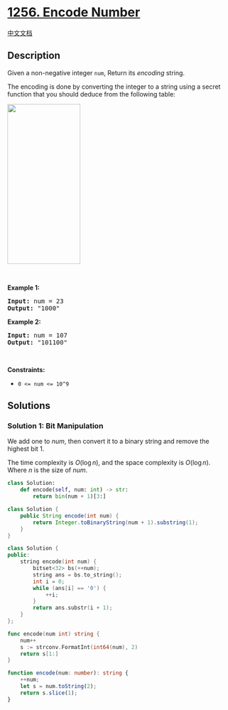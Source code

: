 # [1256. Encode Number](https://leetcode.com/problems/encode-number)

[中文文档](/solution/1200-1299/1256.Encode%20Number/README.md)

<!-- tags:Bit Manipulation,Math,String -->

## Description

<p>Given a non-negative integer <code>num</code>, Return its <em>encoding</em> string.</p>

<p>The encoding is done by converting the integer to a string using a secret function that you should deduce from the following table:</p>

<p><img alt="" src="https://fastly.jsdelivr.net/gh/doocs/leetcode@main/solution/1200-1299/1256.Encode%20Number/images/encode_number.png" style="width: 164px; height: 360px;" /></p>

<p>&nbsp;</p>
<p><strong class="example">Example 1:</strong></p>

<pre>
<strong>Input:</strong> num = 23
<strong>Output:</strong> &quot;1000&quot;
</pre>

<p><strong class="example">Example 2:</strong></p>

<pre>
<strong>Input:</strong> num = 107
<strong>Output:</strong> &quot;101100&quot;
</pre>

<p>&nbsp;</p>
<p><strong>Constraints:</strong></p>

<ul>
	<li><code>0 &lt;= num &lt;= 10^9</code></li>
</ul>

## Solutions

### Solution 1: Bit Manipulation

We add one to $num$, then convert it to a binary string and remove the highest bit $1$.

The time complexity is $O(\log n)$, and the space complexity is $O(\log n)$. Where $n$ is the size of $num$.

<!-- tabs:start -->

```python
class Solution:
    def encode(self, num: int) -> str:
        return bin(num + 1)[3:]
```

```java
class Solution {
    public String encode(int num) {
        return Integer.toBinaryString(num + 1).substring(1);
    }
}
```

```cpp
class Solution {
public:
    string encode(int num) {
        bitset<32> bs(++num);
        string ans = bs.to_string();
        int i = 0;
        while (ans[i] == '0') {
            ++i;
        }
        return ans.substr(i + 1);
    }
};
```

```go
func encode(num int) string {
	num++
	s := strconv.FormatInt(int64(num), 2)
	return s[1:]
}
```

```ts
function encode(num: number): string {
    ++num;
    let s = num.toString(2);
    return s.slice(1);
}
```

<!-- tabs:end -->

<!-- end -->
